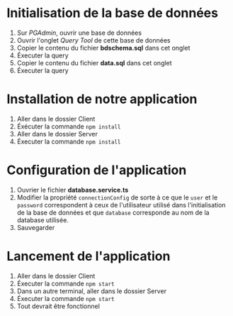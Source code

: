 # Initialisation de la base de données
1. Sur *PGAdmin*, ouvrir une base de données
2. Ouvrir l'onglet *Query Tool* de cette base de données
3. Copier le contenu du fichier **bdschema.sql** dans cet onglet
4. Éxecuter la query
5. Copier le contenu du fichier **data.sql** dans cet onglet
6. Éxecuter la query

# Installation de notre application
1. Aller dans le dossier Client
2. Éxécuter la commande `npm install`
3. Aller dans le dossier Server
4. Éxecuter la commande `npm install`

# Configuration de l'application
1. Ouvrier le fichier **database.service.ts**
2. Modifier la propriété `connectionConfig`  de sorte à ce que le `user` et le `password` correspondent à ceux de l'utilisateur utilisé dans l'initialisation de la base de données et que `database` corresponde au nom de la database utilisée.
3. Sauvegarder

# Lancement de l'application
1. Aller dans le dossier Client
2. Éxecuter la commande `npm start`
3. Dans un autre terminal, aller dans le dossier Server
4. Éxecuter la commande `npm start`
5. Tout devrait être fonctionnel